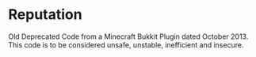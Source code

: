 # Reputation
Old Deprecated Code from a Minecraft Bukkit Plugin dated October 2013. This code is to be considered unsafe, unstable, inefficient and insecure.
